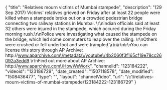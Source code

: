 {
    "title": "Relatives mourn victims of Mumbai stampede",
    "description": "(29 Sep 2017) Victims' relatives grieved on Friday after at least 22 people were killed when a stampede broke out on a crowded pedestrian bridge connecting two railway stations in Mumbai. \r\nIndian officials said at least 32 others were injured in the stampede, which occured during the Friday morning rush.\r\nPolice were investigating what caused the stampede on the bridge, which led some commuters to leap over the railing. \r\nOthers were crushed or fell underfoot and were trampled.\r\n\r\n\r\nYou can license this story through AP Archive: http:\/\/www.aparchive.com\/metadata\/youtube\/4b2060f3f165cf19e78cc26092a3edd9 \r\nFind out more about AP Archive: http:\/\/www.aparchive.com\/HowWeWork",
    "channelid": "123184222",
    "videoid": "123186729",
    "date_created": "1507118578",
    "date_modified": "1508436477",
    "type": "",
    "layout": "channelVideo",
    "url": "\/c1\/relatives-mourn-victims-of-mumbai-stampede\/123184222-123186729"
}